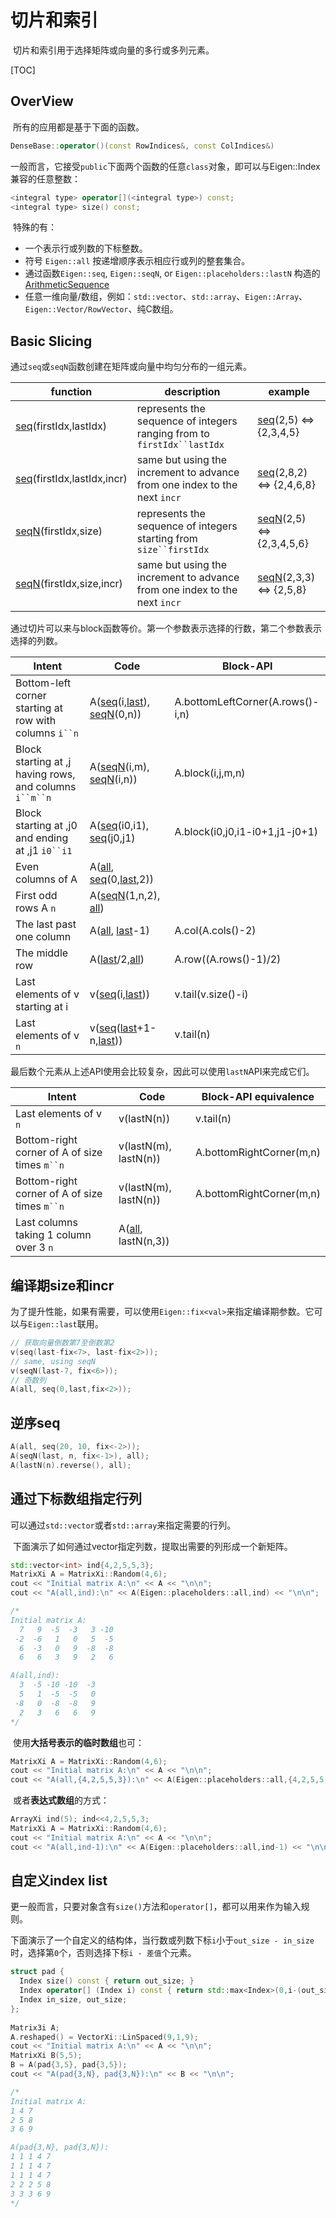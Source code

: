 # 切片和索引

​	切片和索引用于选择矩阵或向量的多行或多列元素。

[TOC]

## OverView

​	所有的应用都是基于下面的函数。

```C++
DenseBase::operator()(const RowIndices&, const ColIndices&)
```

​	一般而言，它接受`public`下面两个函数的任意`class`对象，即可以与Eigen::Index兼容的任意整数：

```C++
<integral type> operator[](<integral type>) const;
<integral type> size() const;
```

​	特殊的有：

* 一个表示行或列数的下标整数。
* 符号 `Eigen::all` 按递增顺序表示相应行或列的整套集合。
* 通过函数`Eigen::seq`, `Eigen::seqN`, or `Eigen::placeholders::lastN` 构造的 [ArithmeticSequence](https://eigen.tuxfamily.org/dox/classEigen_1_1ArithmeticSequence.html)
* 任意一维向量/数组，例如：`std::vector`、`std::array`、`Eigen::Array`、`Eigen::Vector/RowVector`、纯C数组。

## Basic Slicing

​	通过`seq`或`seqN`函数创建在矩阵或向量中均匀分布的一组元素。

| function                                                     | description                                                  | example                                                      |
| ------------------------------------------------------------ | ------------------------------------------------------------ | ------------------------------------------------------------ |
| [seq](https://eigen.tuxfamily.org/dox/namespaceEigen.html#a0c04400203ca9b414e13c9c721399969)(firstIdx,lastIdx) | represents the sequence of integers ranging from to `firstIdx``lastIdx` | [seq](https://eigen.tuxfamily.org/dox/namespaceEigen.html#a0c04400203ca9b414e13c9c721399969)(2,5) <=> {2,3,4,5} |
| [seq](https://eigen.tuxfamily.org/dox/namespaceEigen.html#a0c04400203ca9b414e13c9c721399969)(firstIdx,lastIdx,incr) | same but using the increment to advance from one index to the next `incr` | [seq](https://eigen.tuxfamily.org/dox/namespaceEigen.html#a0c04400203ca9b414e13c9c721399969)(2,8,2) <=> {2,4,6,8} |
| [seqN](https://eigen.tuxfamily.org/dox/namespaceEigen.html#a3a3c346d2a61d1e8e86e6fb4cf57fbda)(firstIdx,size) | represents the sequence of integers starting from `size``firstIdx` | [seqN](https://eigen.tuxfamily.org/dox/namespaceEigen.html#a3a3c346d2a61d1e8e86e6fb4cf57fbda)(2,5) <=> {2,3,4,5,6} |
| [seqN](https://eigen.tuxfamily.org/dox/namespaceEigen.html#a3a3c346d2a61d1e8e86e6fb4cf57fbda)(firstIdx,size,incr) | same but using the increment to advance from one index to the next `incr` | [seqN](https://eigen.tuxfamily.org/dox/namespaceEigen.html#a3a3c346d2a61d1e8e86e6fb4cf57fbda)(2,3,3) <=> {2,5,8} |

​	通过切片可以来与block函数等价。第一个参数表示选择的行数，第二个参数表示选择的列数。

| Intent                                                  | Code                                                         | Block-API                        |
| ------------------------------------------------------- | ------------------------------------------------------------ | -------------------------------- |
| Bottom-left corner starting at row with columns `i``n`  | A([seq](https://eigen.tuxfamily.org/dox/namespaceEigen.html#a0c04400203ca9b414e13c9c721399969)(i,[last](https://eigen.tuxfamily.org/dox/group__Core__Module.html#ga66661a473fe06e47e3fd5c591b6ffe8d)), [seqN](https://eigen.tuxfamily.org/dox/namespaceEigen.html#a3a3c346d2a61d1e8e86e6fb4cf57fbda)(0,n)) | A.bottomLeftCorner(A.rows()-i,n) |
| Block starting at ,j having rows, and columns `i``m``n` | A([seqN](https://eigen.tuxfamily.org/dox/namespaceEigen.html#a3a3c346d2a61d1e8e86e6fb4cf57fbda)(i,m), [seqN](https://eigen.tuxfamily.org/dox/namespaceEigen.html#a3a3c346d2a61d1e8e86e6fb4cf57fbda)(i,n)) | A.block(i,j,m,n)                 |
| Block starting at ,j0 and ending at ,j1 `i0``i1`        | A([seq](https://eigen.tuxfamily.org/dox/namespaceEigen.html#a0c04400203ca9b414e13c9c721399969)(i0,i1), [seq](https://eigen.tuxfamily.org/dox/namespaceEigen.html#a0c04400203ca9b414e13c9c721399969)(j0,j1) | A.block(i0,j0,i1-i0+1,j1-j0+1)   |
| Even columns of A                                       | A([all](https://eigen.tuxfamily.org/dox/group__Core__Module.html#ga4abe6022fbef6cda264ef2947a2be1a9), [seq](https://eigen.tuxfamily.org/dox/namespaceEigen.html#a0c04400203ca9b414e13c9c721399969)(0,[last](https://eigen.tuxfamily.org/dox/group__Core__Module.html#ga66661a473fe06e47e3fd5c591b6ffe8d),2)) |                                  |
| First odd rows A `n`                                    | A([seqN](https://eigen.tuxfamily.org/dox/namespaceEigen.html#a3a3c346d2a61d1e8e86e6fb4cf57fbda)(1,n,2), [all](https://eigen.tuxfamily.org/dox/group__Core__Module.html#ga4abe6022fbef6cda264ef2947a2be1a9)) |                                  |
| The last past one column                                | A([all](https://eigen.tuxfamily.org/dox/group__Core__Module.html#ga4abe6022fbef6cda264ef2947a2be1a9), [last](https://eigen.tuxfamily.org/dox/group__Core__Module.html#ga66661a473fe06e47e3fd5c591b6ffe8d)-1) | A.col(A.cols()-2)                |
| The middle row                                          | A([last](https://eigen.tuxfamily.org/dox/group__Core__Module.html#ga66661a473fe06e47e3fd5c591b6ffe8d)/2,[all](https://eigen.tuxfamily.org/dox/group__Core__Module.html#ga4abe6022fbef6cda264ef2947a2be1a9)) | A.row((A.rows()-1)/2)            |
| Last elements of v starting at i                        | v([seq](https://eigen.tuxfamily.org/dox/namespaceEigen.html#a0c04400203ca9b414e13c9c721399969)(i,[last](https://eigen.tuxfamily.org/dox/group__Core__Module.html#ga66661a473fe06e47e3fd5c591b6ffe8d))) | v.tail(v.size()-i)               |
| Last elements of v `n`                                  | v([seq](https://eigen.tuxfamily.org/dox/namespaceEigen.html#a0c04400203ca9b414e13c9c721399969)([last](https://eigen.tuxfamily.org/dox/group__Core__Module.html#ga66661a473fe06e47e3fd5c591b6ffe8d)+1-n,[last](https://eigen.tuxfamily.org/dox/group__Core__Module.html#ga66661a473fe06e47e3fd5c591b6ffe8d))) | v.tail(n)                        |

​	最后数个元素从上述API使用会比较复杂，因此可以使用`lastN`API来完成它们。

| Intent                                        | Code                                                         | Block-API equivalence    |
| --------------------------------------------- | ------------------------------------------------------------ | ------------------------ |
| Last elements of v `n`                        | v(lastN(n))                                                  | v.tail(n)                |
| Bottom-right corner of A of size times `m``n` | v(lastN(m), lastN(n))                                        | A.bottomRightCorner(m,n) |
| Bottom-right corner of A of size times `m``n` | v(lastN(m), lastN(n))                                        | A.bottomRightCorner(m,n) |
| Last columns taking 1 column over 3 `n`       | A([all](https://eigen.tuxfamily.org/dox/group__Core__Module.html#ga4abe6022fbef6cda264ef2947a2be1a9), lastN(n,3)) |                          |

## 编译期size和incr

​	为了提升性能，如果有需要，可以使用`Eigen::fix<val>`来指定编译期参数。它可以与`Eigen::last`联用。

```c++
// 获取向量倒数第7至倒数第2
v(seq(last-fix<7>, last-fix<2>));
// same, using seqN
v(seqN(last-7, fix<6>));
// 奇数列
A(all, seq(0,last,fix<2>));
```

## 逆序seq

```C++
A(all, seq(20, 10, fix<-2>));
A(seqN(last, n, fix<-1>), all);
A(lastN(n).reverse(), all);
```

## 通过下标数组指定行列

​	可以通过`std::vector`或者`std::array`来指定需要的行列。

​	下面演示了如何通过vector指定列数，提取出需要的列形成一个新矩阵。

```C++
std::vector<int> ind{4,2,5,5,3};
MatrixXi A = MatrixXi::Random(4,6);
cout << "Initial matrix A:\n" << A << "\n\n";
cout << "A(all,ind):\n" << A(Eigen::placeholders::all,ind) << "\n\n";

/*
Initial matrix A:
  7   9  -5  -3   3 -10
 -2  -6   1   0   5  -5
  6  -3   0   9  -8  -8
  6   6   3   9   2   6

A(all,ind):
  3  -5 -10 -10  -3
  5   1  -5  -5   0
 -8   0  -8  -8   9
  2   3   6   6   9
*/
```

​	使用**大括号表示的临时数组**也可：

```C++
MatrixXi A = MatrixXi::Random(4,6);
cout << "Initial matrix A:\n" << A << "\n\n";
cout << "A(all,{4,2,5,5,3}):\n" << A(Eigen::placeholders::all,{4,2,5,5,3}) << "\n\n";
```

​	或者**表达式数组**的方式：

```C++
ArrayXi ind(5); ind<<4,2,5,5,3;
MatrixXi A = MatrixXi::Random(4,6);
cout << "Initial matrix A:\n" << A << "\n\n";
cout << "A(all,ind-1):\n" << A(Eigen::placeholders::all,ind-1) << "\n\n";
```

## 自定义index list

​	更一般而言，只要对象含有`size()`方法和`operator[]`，都可以用来作为输入规则。

​	下面演示了一个自定义的结构体，当行数或列数下标`i`小于`out_size - in_size`时，选择第`0`个，否则选择下标`i - 差值`个元素。

```C++
struct pad {
  Index size() const { return out_size; }
  Index operator[] (Index i) const { return std::max<Index>(0,i-(out_size-in_size)); }
  Index in_size, out_size;
};
 
Matrix3i A;
A.reshaped() = VectorXi::LinSpaced(9,1,9);
cout << "Initial matrix A:\n" << A << "\n\n";
MatrixXi B(5,5);
B = A(pad{3,5}, pad{3,5});
cout << "A(pad{3,N}, pad{3,N}):\n" << B << "\n\n";

/*
Initial matrix A:
1 4 7
2 5 8
3 6 9

A(pad{3,N}, pad{3,N}):
1 1 1 4 7
1 1 1 4 7
1 1 1 4 7
2 2 2 5 8
3 3 3 6 9
*/
```

